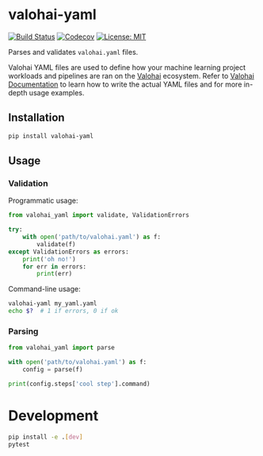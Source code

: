 # valohai-yaml

[![Build Status](https://travis-ci.org/valohai/valohai-yaml.svg?branch=master)](https://travis-ci.org/valohai/valohai-yaml)
[![Codecov](https://codecov.io/gh/valohai/valohai-yaml/branch/master/graph/badge.svg)](https://codecov.io/gh/valohai/valohai-yaml)
[![License: MIT](https://img.shields.io/badge/License-MIT-green.svg)](https://opensource.org/licenses/MIT)

Parses and validates `valohai.yaml` files.

Valohai YAML files are used to define how your machine learning project workloads and pipelines are ran on the [Valohai](https://valohai.com/) ecosystem. Refer to [Valohai Documentation](https://docs.valohai.com/) to learn how to write the actual YAML files and for more in-depth usage examples.

## Installation

```bash
pip install valohai-yaml
```

## Usage

### Validation

Programmatic usage:

```python
from valohai_yaml import validate, ValidationErrors

try:
    with open('path/to/valohai.yaml') as f:
        validate(f)
except ValidationErrors as errors:
    print('oh no!')
    for err in errors:
        print(err)
```

Command-line usage:

```bash
valohai-yaml my_yaml.yaml
echo $?  # 1 if errors, 0 if ok
```

### Parsing

```python
from valohai_yaml import parse

with open('path/to/valohai.yaml') as f:
    config = parse(f)

print(config.steps['cool step'].command)
```

# Development

```bash
pip install -e .[dev]
pytest
```
